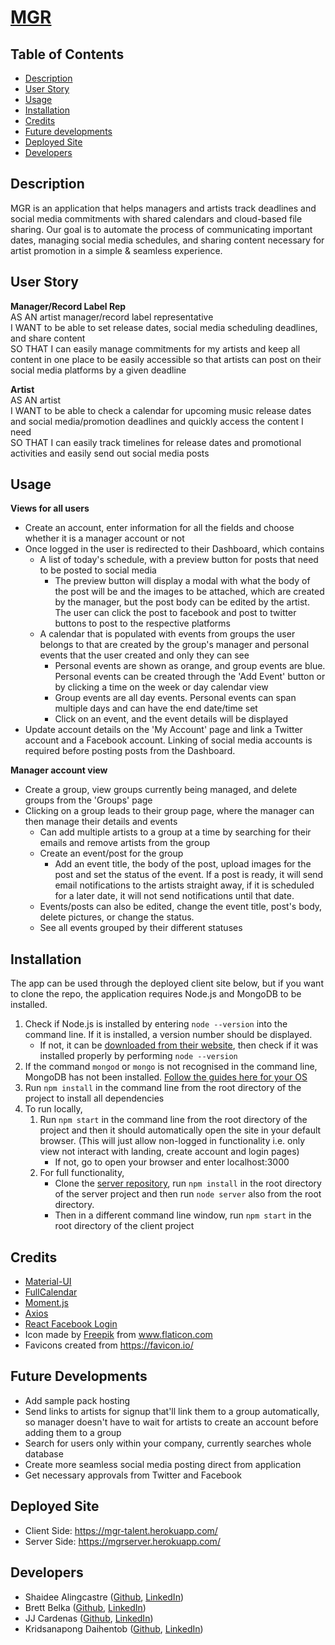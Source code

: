 <!-- omit in toc -->
# [MGR](https://mgr-talent.herokuapp.com/)

<!-- omit in toc -->
## Table of Contents
- [Description](#description)
- [User Story](#user-story)
- [Usage](#usage)
- [Installation](#installation)
- [Credits](#credits)
- [Future developments](#future-developments)
- [Deployed Site](#deployed-site)
- [Developers](#developers)

## Description
MGR is an application that helps managers and artists track deadlines and social media commitments with shared calendars and cloud-based file sharing. Our goal is to automate the process of communicating important dates, managing social media schedules, and sharing content necessary for artist promotion in a simple & seamless experience.

## User Story
<strong>Manager/Record Label Rep</strong> <br>
AS AN artist manager/record label representative <br>
I WANT to be able to set release dates, social media scheduling deadlines, and share content <br>
SO THAT I can easily manage commitments for my artists and keep all content in one place to be easily accessible so that artists can post on their social media platforms by a given deadline

<strong>Artist</strong> <br>
AS AN artist <br>
I WANT to be able to check a calendar for upcoming music release dates and social media/promotion deadlines and quickly access the content I need <br>
SO THAT I can easily track timelines for release dates and promotional activities and easily send out social media posts 

## Usage
<strong>Views for all users</strong>
- Create an account, enter information for all the fields and choose whether it is a manager account or not
- Once logged in the user is redirected to their Dashboard, which contains
    - A list of today's schedule, with a preview button for posts that need to be posted to social media
      - The preview button will display a modal with what the body of the post will be and the images to be attached, which are created by the manager, but the post body can be edited by the artist. The user can click the post to facebook and post to twitter buttons to post to the respective platforms
    - A calendar that is populated with events from groups the user belongs to that are created by the group's manager and personal events that the user created and only they can see
      - Personal events are shown as orange, and group events are blue. Personal events can be created through the 'Add Event' button or by clicking a time on the week or day calendar view
      - Group events are all day events. Personal events can span multiple days and can have the end date/time set
      - Click on an event, and the event details will be displayed
- Update account details on the 'My Account' page and link a Twitter account and a Facebook account. Linking of social media accounts is required before posting posts from the Dashboard.  

<strong>Manager account view</strong>
- Create a group, view groups currently being managed, and delete groups from the 'Groups' page
- Clicking on a group leads to their group page, where the manager can then manage their details and events
    - Can add multiple artists to a group at a time by searching for their emails and remove artists from the group
    - Create an event/post for the group
      - Add an event title, the body of the post, upload images for the post and set the status of the event. If a post is ready, it will send email notifications to the artists straight away, if it is scheduled for a later date, it will not send notifications until that date. 
    - Events/posts can also be edited, change the event title, post's body, delete pictures, or change the status.
    - See all events grouped by their different statuses

## Installation
The app can be used through the deployed client site below, but if you want to clone the repo, the application requires Node.js and MongoDB to be installed. 
1. Check if Node.js is installed by entering `node --version` into the command line. If it is installed, a version number should be displayed. 
   - If not, it can be [downloaded from their website](https://nodejs.org/en/download/), then check if it was installed properly by performing `node --version` 
2. If the command `mongod` or `mongo` is not recognised in the command line, MongoDB has not been installed. [Follow the guides here for your OS](https://docs.mongodb.com/manual/installation/)
3. Run `npm install` in the command line from the root directory of the project to install all dependencies
4. To run locally,
   1. Run `npm start` in the command line from the root directory of the project and then it should automatically open the site in your default browser. (This will just allow non-logged in functionality i.e. only view not interact with landing, create account and login pages)
      - If not, go to open your browser and enter localhost:3000
   2. For full functionality, 
      - Clone the [server repository](https://github.com/sali6798/mgr-api/), run `npm install` in the root directory of the server project and then run `node server` also from the root directory.  
      - Then in a different command line window, run `npm start` in the root directory of the client project

## Credits
- [Material-UI](https://material-ui.com/)
- [FullCalendar](https://fullcalendar.io/)
- [Moment.js](https://momentjs.com/)
- [Axios](https://www.npmjs.com/package/axios)
- [React Facebook Login](https://www.npmjs.com/package/react-facebook-login)
- Icon made by [Freepik](https://www.flaticon.com/authors/freepik) from www.flaticon.com
- Favicons created from https://favicon.io/

## Future Developments
- Add sample pack hosting
- Send links to artists for signup that'll link them to a group automatically, so manager doesn't have to wait for artists to create an account before adding them to a group
- Search for users only within your company, currently searches whole database
- Create more seamless social media posting direct from application
- Get necessary approvals from Twitter and Facebook 

## Deployed Site
- Client Side: https://mgr-talent.herokuapp.com/
- Server Side: https://mgrserver.herokuapp.com/

## Developers
- Shaidee Alingcastre ([Github](https://github.com/sali6798/), [LinkedIn](https://www.linkedin.com/in/shaidee-alingcastre/))
- Brett Belka ([Github](https://github.com/bbelka/), [LinkedIn](https://www.linkedin.com/in/brettbelka/))
- JJ Cardenas ([Github](https://github.com/cardeens), [LinkedIn](https://www.linkedin.com/in/jordanjcardenas/))
- Kridsanapong Daihentob ([Github](https://github.com/commiewalker), [LinkedIn](https://www.linkedin.com/in/kridsanapong-daihentob-9341ba152/))
